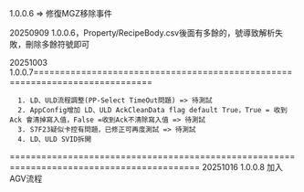 1.0.0.6 => 修復MGZ移除事件

20250909 1.0.0.6，Property/RecipeBody.csv後面有多餘的，號導致解析失敗，刪除多餘符號即可


20251003 1.0.0.7============================================================================

      1. LD、ULD流程調整(PP-Select TimeOut問題) => 待測試                
      2. AppConfig增加 LD、ULD AckCleanData flag default True，True = 收到Ack 會清掉寫入值，False =收到Ack不清除寫入值 => 待測試
      3. S7F23疑似卡控有問題，已修正可再度測試 => 待測試
      4. LD、ULD SVID拆開

==========================================================================================
20251016 1.0.0.8 加入AGV流程
